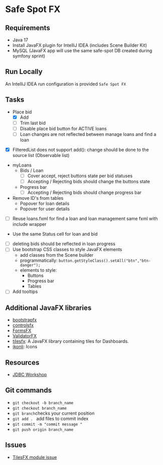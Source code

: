 # Safe Spot FX
## Requirements
- Java 17
- Install JavaFX plugin for IntelliJ IDEA (includes Scene Builder Kit)
- MySQL (JavaFX app will use the same safe-spot DB created during symfony sprint)

## Run Locally
An IntelliJ IDEA run configuration is provided `Safe Spot FX`

## Tasks
- Place bid
  - [x] Add
  - [ ] Trim last bid
  - [ ] Disable place bid button for ACTIVE loans
  - [ ] Loan changes are not reflected between manage loans and find a loan
- [x] FilteredList does not support add(): change should be done to the source list (Observable list)
- myLoans
  - Bids / Loan
    - [ ] Cover accept, reject buttons state per bid statuses
    - [ ] Accepting / Rejecting bids should change the buttons state
  - Progress bar
    - [ ] Accepting / Rejecting bids should change progress bar
- Remove ID's from tables
  - Popover for loan details
  - Popover for user details
- [ ] Reuse loans.fxml for find a loan and loan management same fxml with include wrapper
- Use the same Status cell for loan and bid
- [ ] deleting bids should be reflected in loan progress
- [ ] Use bootstrap CSS classes to style JavaFX elements
  - add classes from the Scene builder
  - programmatically: `button.getStyleClass().setAll("btn","btn-danger");`
  - elements to style:
    - Buttons
    - Progress bar
    - Tables
- [ ] Add tooltips

## Additional JavaFX libraries
- [bootstrapfx](https://github.com/kordamp/bootstrapfx)
- [controlsfx](https://controlsfx.github.io)
- [FormsFX](https://github.com/dlsc-software-consulting-gmbh/FormsFX/)
- [ValidatorFX](https://github.com/effad/ValidatorFX)
- [tilesfx](https://github.com/HanSolo/tilesfx): A JavaFX library containing tiles for Dashboards.
- [ikonli](https://kordamp.org/ikonli/#_introduction): Icons
## Resources
- [JDBC Workshop](https://gitlab.com/mohamed.hosni.isi/workshopjdbc-3a)
## Git commands
- ``git checkout -b branch_name``
- ``git checkout branch_name``
- ``git branch``checks your current position
- ``git add . `` add files to commit index
- ``git commit -m "commit message " ``
- ``git push origin branch_name``

## Issues
- [TilesFX module issue](https://stackoverflow.com/questions/75250066/javafx-missing-eu-hansolo-module)
